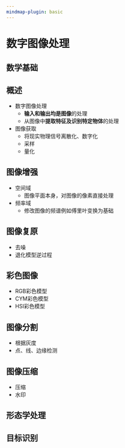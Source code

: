 ```yaml
---
mindmap-plugin: basic
---
```


# 数字图像处理

## 数学基础
## 概述
- 数字图像处理
    - **输入和输出均是图像**的处理
    - 从图像中**提取特征及识别特定物体**的处理
- 图像获取
    - 将现实物理信号离散化、数字化
    - 采样
    - 量化

## 图像增强
- 空间域
	- 图像平面本身，对图像的像素直接处理
- 频率域
	- 修改图像的频谱例如傅里叶变换为基础

## 图像复原
- 去噪
- 退化模型逆过程

## 彩色图像
- RGB彩色模型
- CYM彩色模型
- HSI彩色模型

## 图像分割
- 根据灰度
- 点、线、边缘检测

## 图像压缩
- 压缩
- 水印

## 形态学处理

## 目标识别
